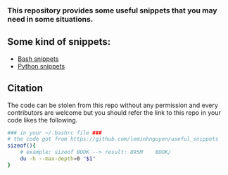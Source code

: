 
<h3 align="left">
    <p>This repository provides some useful snippets that you may need in some situations.</p>
</h3>
 

## Some kind of snippets:

- [Bash snippets](bash/README.md)
- [Python snippets](python/README.md)

## Citation

The code can be stolen from this repo without any permission and every contributors are welcome but you should refer the link to this repo in your code likes the following.
```bash
### in your ~/.bashrc file ###
# the code got from https://github.com/leminhnguyen/useful_snippets
sizeof(){
    # example: sizeof BOOK --> result: 895M    BOOK/
    du -h --max-depth=0 "$1"
}
```
